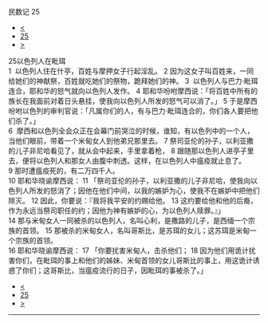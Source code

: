 ﻿





 民数记 25




* [<](bible/NUM24.md)
* [25](bible/NUM.md)
* [>](bible/NUM26.md)



 
25以色列人在毗珥  
1  以色列人住在什亭，百姓与摩押女子行起淫乱。 
2 因为这女子叫百姓来，一同给她们的神献祭，百姓就吃她们的祭物，跪拜她们的神。 
3  以色列人与巴力·毗珥连合，耶和华的怒气就向以色列人发作。 
4 耶和华吩咐摩西说：「将百姓中所有的族长在我面前对着日头悬挂，使我向以色列人所发的怒气可以消了。」 
5 于是摩西吩咐以色列的审判官说：「凡属你们的人，有与巴力·毗珥连合的，你们各人要把他们杀了。」  
6  摩西和以色列全会众正在会幕门前哭泣的时候，谁知，有以色列中的一个人，当他们眼前，带着一个米甸女人到他弟兄那里去。 
7 祭司亚伦的孙子，以利亚撒的儿子非尼哈看见了，就从会中起来，手里拿着枪， 
8 跟随那以色列人进亭子里去，便将以色列人和那女人由腹中刺透。这样，在以色列人中瘟疫就止息了。 
9 那时遭瘟疫死的，有二万四千人。  
10 耶和华晓谕摩西说： 
11 「祭司亚伦的孙子，以利亚撒的儿子非尼哈，使我向以色列人所发的怒消了；因他在他们中间，以我的嫉妒为心，使我不在嫉妒中把他们除灭。 
12 因此，你要说：『我将我平安的约赐给他。 
13 这约要给他和他的后裔，作为永远当祭司职任的约；因他为神有嫉妒的心，为以色列人赎罪。』」  
14 那与米甸女人一同被杀的以色列人，名叫心利，是撒路的儿子，是西缅一个宗族的首领。 
15 那被杀的米甸女人，名叫哥斯比，是苏珥的女儿；这苏珥是米甸一个宗族的首领。  
16 耶和华晓谕摩西说： 
17 「你要扰害米甸人，击杀他们； 
18 因为他们用诡计扰害你们，在毗珥的事上和他们的姊妹、米甸首领的女儿哥斯比的事上，用这诡计诱惑了你们；这哥斯比，当瘟疫流行的日子，因毗珥的事被杀了。」 
* [<](bible/NUM24.md)
* [25](bible/NUM.md)
* [>](bible/NUM26.md)





---










